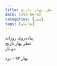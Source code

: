 ```yaml
---
title: عطر بهار نارنج
date: 1393-06-02
categories: [شعر]
tags: [هایکو]
---
```


پیاده‌روی روزانه  
عطر بهار نارنج  
دو بار.

بهار ۹۳ - یزد
